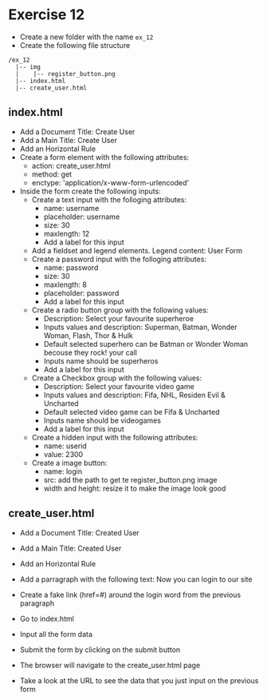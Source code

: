 # Exercise 12

* Create a new folder with the name `ex_12`
* Create the following file structure
```
/ex_12
  |-- img
  |    |-- register_button.png
  |-- index.html
  |-- create_user.html
```

## index.html
* Add a Document Title: Create User
* Add a Main Title: Create User
* Add an Horizontal Rule
* Create a form element with the following attributes:
  * action: create_user.html
  * method: get
  * enctype: 'application/x-www-form-urlencoded'
* Inside the form create the following inputs:
  * Create a text input with the folloging attributes:
    * name: username
    * placeholder: username
    * size: 30
    * maxlength: 12
    * Add a label for this input
  * Add a fieldset and legend elements. Legend content: User Form 
  * Create a password input with the folloging attributes:
    * name: password
    * size: 30
    * maxlength: 8
    * placeholder: password
    * Add a label for this input
  * Create a radio button group with the following values: 
    * Description: Select your favourite superheroe
    * Inputs values and description: Superman, Batman, Wonder Woman, Flash, Thor & Hulk
    * Default selected superhero can be Batman or Wonder Woman becouse they rock! your call
    * Inputs name should be superheros
    * Add a label for this input
  * Create a Checkbox group with the following values:
    * Description: Select your favourite video game
    * Inputs values and description: Fifa, NHL, Residen Evil & Uncharted
    * Default selected video game can be Fifa & Uncharted
    * Inputs name should be videogames
    * Add a label for this input
  * Create a hidden input with the following attributes:
    * name: userid
    * value: 2300
  * Create a image button:
    * name: login
    * src: add the path to get te register_button.png image
    * width and height: resize it to make the image look good

## create_user.html
* Add a Document Title: Created User
* Add a Main Title: Created User
* Add an Horizontal Rule
* Add a parragraph with the following text: Now you can login to our site
* Create a fake link (href=#) around the login word from the previous paragraph

* Go to index.html
* Input all the form data
* Submit the form by clicking on the submit button
* The browser will navigate to the create_user.html page
* Take a look at the URL to see the data that you just input on the previous form
